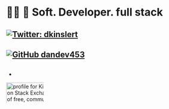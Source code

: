 
# 💪🏼  📄 Soft. Developer. full stack


## [![Twitter: dkinslert](https://img.shields.io/twitter/follow/dkinslert?style=social)](https://twitter.com/dkinslert)

## [![GitHub dandev453](https://img.shields.io/github/followers/dandev453?label=follow&style=social)](https://github.com/dandev453)

<svg width="100" height="100" xmlns="http://www.w3.org/2000/svg">
<foreignObject width="100" height="100">
    <div xmlns="http://www.w3.org/1999/xhtml">
        <ul >
            <li ></li>
        </ul>
      <a href="https://stackexchange.com/users/11363983/kinslert-virguez"><img src="https://stackexchange.com/users/flair/11363983.png" width="208" height="58" alt="profile for Kinslert Virguez. on Stack Exchange, a network of free, community-driven Q&amp;A sites" title="profile for Kinslert Virguez. on Stack Exchange, a network of free, community-driven Q&amp;A sites" /></a>
    </div>
</foreignObject>
</svg>

